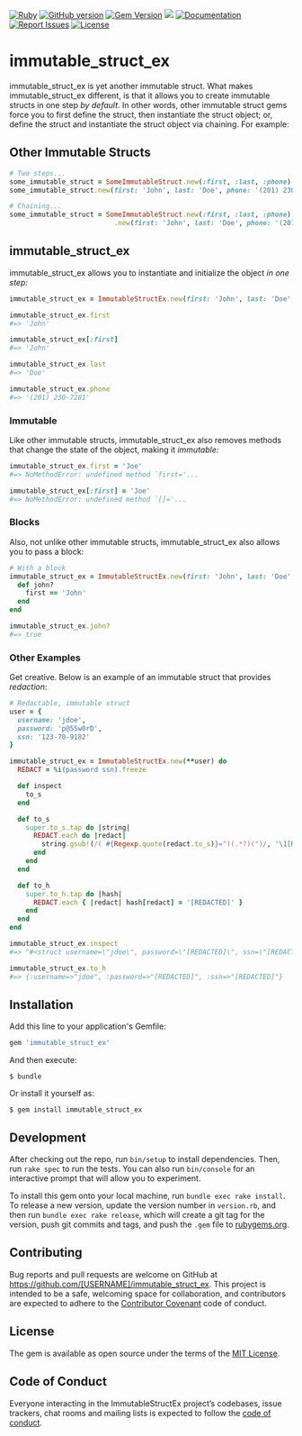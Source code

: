 [![Ruby](https://github.com/gangelo/immutable_struct_ex/actions/workflows/ruby.yml/badge.svg)](https://github.com/gangelo/immutable_struct_ex/actions/workflows/ruby.yml)
[![GitHub version](http://badge.fury.io/gh/gangelo%2Fimmutable_struct_ex.svg?refresh=6)](https://badge.fury.io/gh/gangelo%2Fimmutable_struct_ex)
[![Gem Version](https://badge.fury.io/rb/immutable_struct_ex.svg?refresh=6)](https://badge.fury.io/rb/immutable_struct_ex)
[![](http://ruby-gem-downloads-badge.herokuapp.com/immutable_struct_ex?type=total)](http://www.rubydoc.info/gems/immutable_struct_ex/)
[![Documentation](http://img.shields.io/badge/docs-rdoc.info-blue.svg)](http://www.rubydoc.info/gems/immutable_struct_ex/)
[![Report Issues](https://img.shields.io/badge/report-issues-red.svg)](https://github.com/gangelo/immutable_struct_ex/issues)
[![License](http://img.shields.io/badge/license-MIT-yellowgreen.svg)](#license)

# immutable_struct_ex

immutable_struct_ex is yet another immutable struct. What makes immutable_struct_ex different, is that it allows you to create immutable structs in one step _by default_. In other words, other immutable struct gems force you to first define the struct, then instantiate the struct object; or, define the struct and instantiate the struct object via chaining. For example:

## Other Immutable Structs

```ruby
# Two steps...
some_immutable_struct = SomeImmutableStruct.new(:first, :last, :phone)
some_immutable_struct.new(first: 'John', last: 'Doe', phone: '(201) 230-7281')

# Chaining...
some_immutable_struct = SomeImmutableStruct.new(:first, :last, :phone)
                          .new(first: 'John', last: 'Doe', phone: '(201) 230-7281')
```

## immutable_struct_ex
immutable_struct_ex allows you to instantiate and initialize the object _in one step:_

```ruby
immutable_struct_ex = ImmutableStructEx.new(first: 'John', last: 'Doe', phone: '(201) 230-7281')

immutable_struct_ex.first
#=> 'John'

immutable_struct_ex[:first]
#=> 'John'

immutable_struct_ex.last
#=> 'Doe'

immutable_struct_ex.phone
#=> '(201) 230-7281'
```
### Immutable
Like other immutable structs, immutable_struct_ex also removes methods that change the state of the object, making it _immutable:_

```ruby
immutable_struct_ex.first = 'Joe'
#=> NoMethodError: undefined method `first='...

immutable_struct_ex[:first] = 'Joe'
#=> NoMethodError: undefined method `[]='...
```

### Blocks
Also, not unlike other immutable structs, immutable_struct_ex also allows you to pass a block:

```ruby
# With a block
immutable_struct_ex = ImmutableStructEx.new(first: 'John', last: 'Doe', phone: '(201) 230-7281') do
  def john?
    first == 'John'
  end
end

immutable_struct_ex.john?
#=> true
```

### Other Examples
Get creative. Below is an example of an immutable struct that provides _redaction_:

```ruby
# Redactable, immutable struct
user = {
  username: 'jdoe',
  password: 'p@55w0rD',
  ssn: '123-70-9182'
}

immutable_struct_ex = ImmutableStructEx.new(**user) do
  REDACT = %i(password ssn).freeze

  def inspect
    to_s
  end

  def to_s
    super.to_s.tap do |string|
      REDACT.each do |redact|
        string.gsub!(/( #{Regexp.quote(redact.to_s)}=")(.*?)(")/, '\1[REDACTED]\3')
      end
    end
  end

  def to_h
    super.to_h.tap do |hash|
      REDACT.each { |redact| hash[redact] = '[REDACTED]' }
    end
  end
end

immutable_struct_ex.inspect
#=> "#<struct username=\"jdoe\", password=\"[REDACTED]\", ssn=\"[REDACTED]\">"

immutable_struct_ex.to_h
#=> {:username=>"jdoe", :password=>"[REDACTED]", :ssn=>"[REDACTED]"}
```

## Installation

Add this line to your application's Gemfile:

```ruby
gem 'immutable_struct_ex'
```

And then execute:

    $ bundle

Or install it yourself as:

    $ gem install immutable_struct_ex

## Development

After checking out the repo, run `bin/setup` to install dependencies. Then, run `rake spec` to run the tests. You can also run `bin/console` for an interactive prompt that will allow you to experiment.

To install this gem onto your local machine, run `bundle exec rake install`. To release a new version, update the version number in `version.rb`, and then run `bundle exec rake release`, which will create a git tag for the version, push git commits and tags, and push the `.gem` file to [rubygems.org](https://rubygems.org).

## Contributing

Bug reports and pull requests are welcome on GitHub at https://github.com/[USERNAME]/immutable_struct_ex. This project is intended to be a safe, welcoming space for collaboration, and contributors are expected to adhere to the [Contributor Covenant](http://contributor-covenant.org) code of conduct.

## License

The gem is available as open source under the terms of the [MIT License](https://opensource.org/licenses/MIT).

## Code of Conduct

Everyone interacting in the ImmutableStructEx project’s codebases, issue trackers, chat rooms and mailing lists is expected to follow the [code of conduct](https://github.com/[USERNAME]/immutable_struct_ex/blob/master/CODE_OF_CONDUCT.md).
